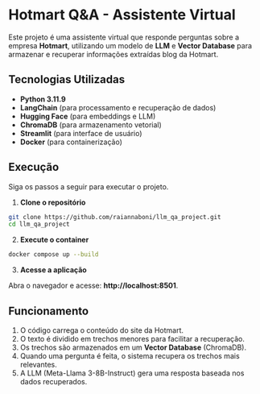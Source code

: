 # Hotmart Q&A - Assistente Virtual

Este projeto é uma assistente virtual que responde perguntas sobre a empresa **Hotmart**, utilizando um modelo de **LLM** e **Vector Database** para armazenar e recuperar informações extraídas blog da Hotmart.

## Tecnologias Utilizadas
- **Python 3.11.9**
- **LangChain** (para processamento e recuperação de dados)
- **Hugging Face** (para embeddings e LLM)
- **ChromaDB** (para armazenamento vetorial)
- **Streamlit** (para interface de usuário)
- **Docker** (para containerização)

## Execução

Siga os passos a seguir para executar o projeto.

 1. **Clone o repositório**

```sh
git clone https://github.com/raiannaboni/llm_qa_project.git
cd llm_qa_project
```

2.  **Execute o container**
```sh
docker compose up --build
```

3. **Acesse a aplicação**

Abra o navegador e acesse: **http://localhost:8501**.

##  Funcionamento
1. O código carrega o conteúdo do site da Hotmart.
2. O texto é dividido em trechos menores para facilitar a recuperação.
3. Os trechos são armazenados em um **Vector Database** (ChromaDB).
4. Quando uma pergunta é feita, o sistema recupera os trechos mais relevantes.
5. A LLM (Meta-Llama 3-8B-Instruct) gera uma resposta baseada nos dados recuperados.